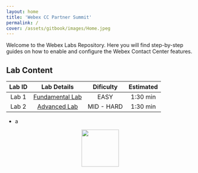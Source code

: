 ```yaml
---
layout: home
title: 'Webex CC Partner Summit'
permalink: /
cover: /assets/gitbook/images/Home.jpeg
---
```



Welcome to the Webex Labs Repository. Here you will find step-by-step guides on how to enable and configure the Webex Contact Center features.


## Lab Content

| Lab ID |                         Lab Details                         | Dificulty | Estimated |
|:------:|:-----------------------------------------------------------:|:---------:|:---------:|
| Lab 1  |               [Fundamental Lab](/partner-summit/pages/Fundamental/)                |   EASY    |  1:30 min   |
| Lab 2  |             [Advanced Lab](/partner-summit/pages/Advanced/)              |    MID - HARD    |  1:30 min   |

- a

<center><img src="/assets/gitbook/images/webex.png" width="100"></center>
